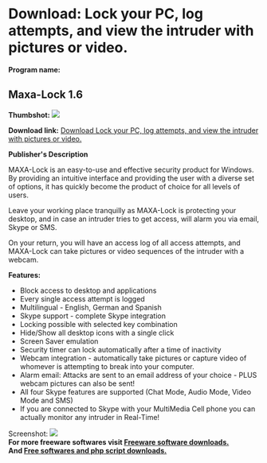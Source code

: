 # Download: Lock your PC, log attempts, and view the intruder with pictures or video.

**Program name:**

## Maxa-Lock 1.6

  
**Thumbshot:** ![](http://www.freewarefiles.com/screenshot/maxalock_md.gif)   
  
**Download link:** [Download Lock your PC, log attempts, and view the intruder with pictures or video.](http://freesoftwares.boysofts.com/Maxa-Lock_program_23131.html)  
  


**Publisher's Description**  
  


MAXA-Lock is an easy-to-use and effective security product for Windows. By providing an intuitive interface and providing the user with a diverse set of options, it has quickly become the product of choice for all levels of users. 

Leave your working place tranquilly as MAXA-Lock is protecting your desktop, and in case an intruder tries to get access, will alarm you via email, Skype or SMS.

On your return, you will have an access log of all access attempts, and MAXA-Lock can take pictures or video sequences of the intruder with a webcam. 

**Features:**

  * Block access to desktop and applications 
  * Every single access attempt is logged 
  * Multilingual - English, German and Spanish 
  * Skype support - complete Skype integration 
  * Locking possible with selected key combination 
  * Hide/Show all desktop icons with a single click 
  * Screen Saver emulation 
  * Security timer can lock automatically after a time of inactivity 
  * Webcam integration - automatically take pictures or capture video of whomever is attempting to break into your computer. 
  * Alarm email: Attacks are sent to an email address of your choice - PLUS webcam pictures can also be sent! 
  * All four Skype features are supported (Chat Mode, Audio Mode, Video Mode and SMS) 
  * If you are connected to Skype with your MultiMedia Cell phone you can actually monitor any intruder in Real-Time! 

  
  
Screenshot: ![](http://www.freewarefiles.com/screenshot/maxalock.gif)   
**For more freeware softwares visit [Freeware software downloads.](http://freesoftwares.boysofts.com/)**   
**And [Free softwares and php script downloads.](http://www.boysofts.com/)**
